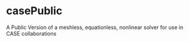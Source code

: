 # casePublic
A Public Version of a meshless, equationless, nonlinear solver for use in CASE collaborations
